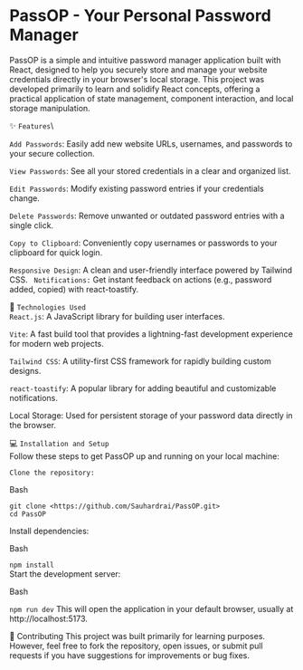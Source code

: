 # PassOP - Your Personal Password Manager
PassOP is a simple and intuitive password manager application built with React, designed to help you securely store and manage your website credentials directly in your browser's local storage. This project was developed primarily to learn and solidify React concepts, offering a practical application of state management, component interaction, and local storage manipulation.

✨ ``Features``\

`Add Passwords`: Easily add new website URLs, usernames, and passwords to your secure collection.

```View Passwords```: See all your stored credentials in a clear and organized list.

`Edit Passwords`: Modify existing password entries if your credentials change.

`Delete Passwords`: Remove unwanted or outdated password entries with a single click.

`Copy to Clipboard`: Conveniently copy usernames or passwords to your clipboard for quick login.

`Responsive Design`: A clean and user-friendly interface powered by Tailwind CSS.
`
Notifications:` Get instant feedback on actions (e.g., password added, copied) with react-toastify.

🚀 `Technologies Used`\
`React.js`: A JavaScript library for building user interfaces.

`Vite`: A fast build tool that provides a lightning-fast development experience for modern web projects.

`Tailwind CSS`: A utility-first CSS framework for rapidly building custom designs.

`react-toastify`: A popular library for adding beautiful and customizable notifications.

Local Storage: Used for persistent storage of your password data directly in the browser.



💻 `Installation and Setup`\
Follow these steps to get PassOP up and running on your local machine:

`Clone the repository:`

Bash

```git clone <https://github.com/Sauhardrai/PassOP.git>```\
```cd PassOP```


Install dependencies:

Bash

```npm install```\
Start the development server:

Bash

```npm run dev```
This will open the application in your default browser, usually at http://localhost:5173.

🤝 Contributing
This project was built primarily for learning purposes. However, feel free to fork the repository, open issues, or submit pull requests if you have suggestions for improvements or bug fixes.


